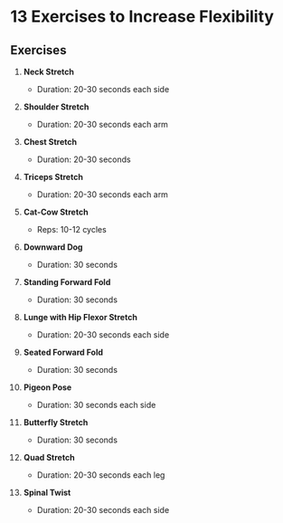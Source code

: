 # 13 Exercises to Increase Flexibility

## Exercises
1. **Neck Stretch**
   - Duration: 20-30 seconds each side

2. **Shoulder Stretch**
   - Duration: 20-30 seconds each arm

3. **Chest Stretch**
   - Duration: 20-30 seconds

4. **Triceps Stretch**
   - Duration: 20-30 seconds each arm

5. **Cat-Cow Stretch**
   - Reps: 10-12 cycles

6. **Downward Dog**
   - Duration: 30 seconds

7. **Standing Forward Fold**
   - Duration: 30 seconds

8. **Lunge with Hip Flexor Stretch**
   - Duration: 20-30 seconds each side

9. **Seated Forward Fold**
   - Duration: 30 seconds

10. **Pigeon Pose**
    - Duration: 30 seconds each side

11. **Butterfly Stretch**
    - Duration: 30 seconds

12. **Quad Stretch**
    - Duration: 20-30 seconds each leg

13. **Spinal Twist**
    - Duration: 20-30 seconds each side 